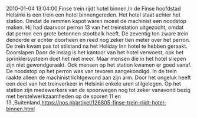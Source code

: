 2010-01-04 13:04:00,Finse trein rijdt hotel binnen,In de Finse hoofdstad Helsinki is een trein een hotel binnengereden. Het hotel staat achter het station. Omdat de remmen kapot waren moest de machinist een noodstop maken. Hij had daarvoor perron 13 van het treinstation uitgezocht, omdat dat perron een grote betonnen stootbalk heeft. De zeventig ton zware trein denderde er echter doorheen en reed nog zeker tien meter over het perron. De trein kwam pas tot stilstand na het Holiday Inn hotel te hebben geraakt. Doorslapen Door de inslag is het kantoor van het hotel verwoest, ook het sprinklersysteem doet het niet meer. Maar mensen die in het hotel sliepen zijn niet gewondgeraakt. Ook mensen op het station kwamen er goed vanaf. De noodstop op het perron was van tevoren aangekondigd. In de trein raakte alleen de machinist lichtgewond aan zijn arm. Door het ongeluk heeft een deel van het treinverkeer in Helsinki enkele uren stilgelegen. Op het station zijn medewerkers van de spoorwegen nog tot zeker vanavond bezig met herstelwerkzaamheden op de sporen 11 en 13.,Buitenland,https://nos.nl/artikel/126805-finse-trein-rijdt-hotel-binnen.html